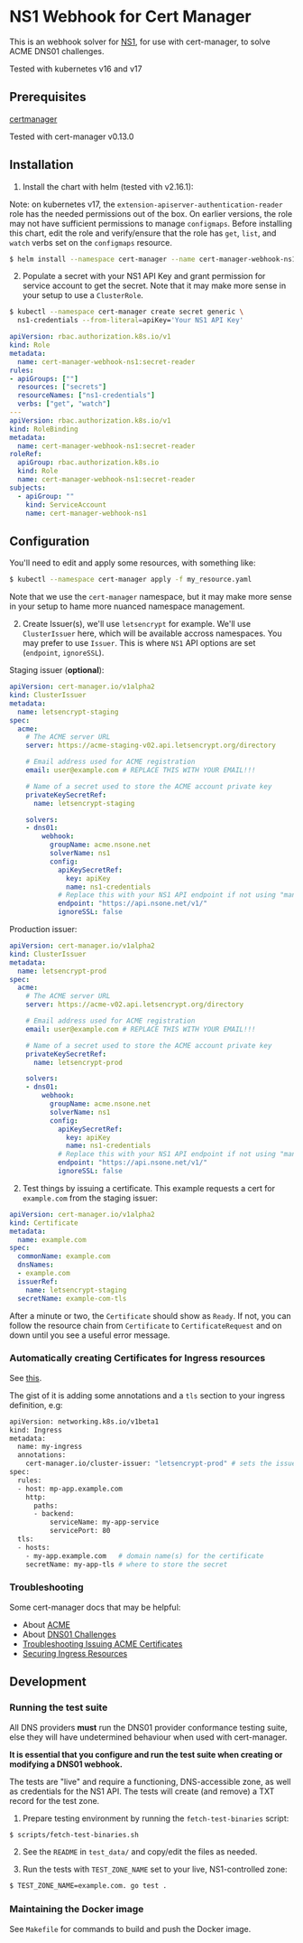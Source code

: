 # NS1 Webhook for Cert Manager

This is an webhook solver for [NS1](http://ns1.com), for use with cert-manager,
to solve ACME DNS01 challenges.

Tested with kubernetes v16 and v17

## Prerequisites

[certmanager](https://cert-manager.io/docs/installation/kubernetes/)

Tested with cert-manager v0.13.0

## Installation

1. Install the chart with helm (tested vith v2.16.1):

Note: on kubernetes v17, the `extension-apiserver-authentication-reader` role
has the needed permissions out of the box. On earlier versions, the role may
not have sufficient permissions to manage `configmaps`. Before installing this
chart, edit the role and verify/ensure that the role has `get`, `list`, and
`watch` verbs set on the `configmaps` resource.

```bash
$ helm install --namespace cert-manager --name cert-manager-webhook-ns1 ./deploy/cert-manager-webhook-ns1
```

2. Populate a secret with your NS1 API Key and grant permission for service
account to get the secret. Note that it may make more sense in your setup to
use a `ClusterRole`.
```bash
$ kubectl --namespace cert-manager create secret generic \
  ns1-credentials --from-literal=apiKey='Your NS1 API Key'
```

```yaml
apiVersion: rbac.authorization.k8s.io/v1
kind: Role
metadata:
  name: cert-manager-webhook-ns1:secret-reader
rules:
- apiGroups: [""]
  resources: ["secrets"]
  resourceNames: ["ns1-credentials"]
  verbs: ["get", "watch"]
---
apiVersion: rbac.authorization.k8s.io/v1
kind: RoleBinding
metadata:
  name: cert-manager-webhook-ns1:secret-reader
roleRef:
  apiGroup: rbac.authorization.k8s.io
  kind: Role
  name: cert-manager-webhook-ns1:secret-reader
subjects:
  - apiGroup: ""
    kind: ServiceAccount
    name: cert-manager-webhook-ns1
```

## Configuration

You'll need to edit and apply some resources, with something like:
```bash
$ kubectl --namespace cert-manager apply -f my_resource.yaml
```
Note that we use the `cert-manager` namespace, but it may make more sense in
your setup to hame more nuanced namespace management.

2. Create Issuer(s), we'll use `letsencrypt` for example. We'll use
`ClusterIssuer` here, which will be available accross namespaces. You may
prefer to use `Issuer`. This is where `NS1` API options are set (`endpoint`,
`ignoreSSL`).

Staging issuer (**optional**):
```yaml
apiVersion: cert-manager.io/v1alpha2
kind: ClusterIssuer
metadata:
  name: letsencrypt-staging
spec:
  acme:
    # The ACME server URL
    server: https://acme-staging-v02.api.letsencrypt.org/directory

    # Email address used for ACME registration
    email: user@example.com # REPLACE THIS WITH YOUR EMAIL!!!

    # Name of a secret used to store the ACME account private key
    privateKeySecretRef:
      name: letsencrypt-staging

    solvers:
    - dns01:
        webhook:
          groupName: acme.nsone.net
          solverName: ns1
          config:
            apiKeySecretRef:
              key: apiKey
              name: ns1-credentials
            # Replace this with your NS1 API endpoint if not using "managed"
            endpoint: "https://api.nsone.net/v1/"
            ignoreSSL: false
```

Production issuer:
```yaml
apiVersion: cert-manager.io/v1alpha2
kind: ClusterIssuer
metadata:
  name: letsencrypt-prod
spec:
  acme:
    # The ACME server URL
    server: https://acme-v02.api.letsencrypt.org/directory

    # Email address used for ACME registration
    email: user@example.com # REPLACE THIS WITH YOUR EMAIL!!!

    # Name of a secret used to store the ACME account private key
    privateKeySecretRef:
      name: letsencrypt-prod

    solvers:
    - dns01:
        webhook:
          groupName: acme.nsone.net
          solverName: ns1
          config:
            apiKeySecretRef:
              key: apiKey
              name: ns1-credentials
            # Replace this with your NS1 API endpoint if not using "managed"
            endpoint: "https://api.nsone.net/v1/"
            ignoreSSL: false
```

2. Test things by issuing a certificate. This example requests a cert for
`example.com` from the staging issuer:
```yaml
apiVersion: cert-manager.io/v1alpha2
kind: Certificate
metadata:
  name: example.com
spec:
  commonName: example.com
  dnsNames:
  - example.com
  issuerRef:
    name: letsencrypt-staging
  secretName: example-com-tls
```

After a minute or two, the `Certificate` should show as `Ready`. If not, you
can follow the resource chain from `Certificate` to `CertificateRequest` and on
down until you see a useful error message.

### Automatically creating Certificates for Ingress resources

See [this](https://docs.cert-manager.io/en/latest/tasks/issuing-certificates/ingress-shim.html).

The gist of it is adding some annotations and a `tls` section to your ingress
definition, e.g:
```bash
apiVersion: networking.k8s.io/v1beta1
kind: Ingress
metadata:
  name: my-ingress
  annotations:
    cert-manager.io/cluster-issuer: "letsencrypt-prod" # sets the issuer to use
spec:
  rules:
  - host: mp-app.example.com
    http:
      paths:
      - backend:
          serviceName: my-app-service
          servicePort: 80
  tls:
  - hosts:
    - my-app.example.com   # domain name(s) for the certificate
    secretName: my-app-tls # where to store the secret
```

### Troubleshooting

Some cert-manager docs that may be helpful:

* About [ACME](https://cert-manager.io/docs/configuration/acme/)
* About [DNS01 Challenges](https://cert-manager.io/docs/configuration/acme/dns01/)
* [Troubleshooting Issuing ACME Certificates](https://cert-manager.io/docs/faq/acme/)
* [Securing Ingress Resources](https://cert-manager.io/docs/usage/ingress/)

## Development

### Running the test suite

All DNS providers **must** run the DNS01 provider conformance testing suite,
else they will have undetermined behaviour when used with cert-manager.

**It is essential that you configure and run the test suite when creating or
modifying a DNS01 webhook.**

The tests are "live" and require a functioning, DNS-accessible zone, as well as
credentials for the NS1 API. The tests will create (and remove) a TXT record
for the test zone.

1. Prepare testing environment by running the `fetch-test-binaries` script:

```bash
$ scripts/fetch-test-binaries.sh
```

2. See the `README` in `test_data/` and copy/edit the files as needed.

3. Run the tests with `TEST_ZONE_NAME` set to your live, NS1-controlled zone:

```bash
$ TEST_ZONE_NAME=example.com. go test .
```

### Maintaining the Docker image

See `Makefile` for commands to build and push the Docker image.
